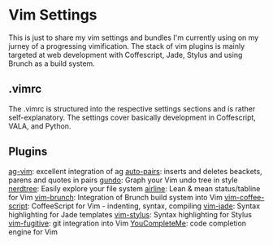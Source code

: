 Vim Settings
============

This is just to share my vim settings and bundles I'm currently using
on my jurney of a progressing vimification.
The stack of vim plugins is mainly targeted at web development with Coffescript, Jade, Stylus and using Brunch as a build system.

.vimrc
------

The .vimrc is structured into the respective settings sections and is rather self-explanatory. The settings cover basically development in Coffescript, VALA, and Python.

Plugins
-------

[ag-vim](https://github.com/rking/ag.vim): excellent integration of ag
[auto-pairs](https://github.com/jiangmiao/auto-pairs]auto-pairs): inserts and deletes beackets, parens and quotes in pairs
[gundo](http://sjl.bitbucket.org/gundo.vim/): Graph your Vim undo tree in style
[nerdtree](https://github.com/scrooloose/nerdtree): Easily explore your file system
[airline](https://github.com/bling/vim-airline): Lean & mean status/tabline for Vim
[vim-brunch](https://github.com/drichard/vim-brunch): Integration of Brunch build system into Vim
[vim-coffee-script](https://github.com/kchmck/vim-coffee-script): CoffeeScript for Vim - indenting, syntax, compiling
[vim-jade](https://github.com/digitaltoad/vim-jade): Syntax highlighting for Jade templates
[vim-stylus](https://github.com/wavded/vim-stylus): Syntax highlighting for Stylus
[vim-fugitive](https://github.com/tpope/vim-fugitive): git integration into Vim
[YouCompleteMe](https://github.com/Valloric/YouCompleteMe): code completion engine for Vim
